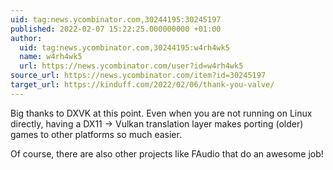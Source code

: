 ```yaml
---
uid: tag:news.ycombinator.com,30244195:30245197
published: 2022-02-07 15:22:25.000000000 +01:00
author:
  uid: tag:news.ycombinator.com,30244195:w4rh4wk5
  name: w4rh4wk5
  url: https://news.ycombinator.com/user?id=w4rh4wk5
source_url: https://news.ycombinator.com/item?id=30245197
target_url: https://kinduff.com/2022/02/06/thank-you-valve/
---
```


Big thanks to DXVK at this point. Even when you are not running on Linux directly, having a DX11 -> Vulkan translation layer makes porting (older) games to other platforms so much easier.

Of course, there are also other projects like FAudio that do an awesome job!